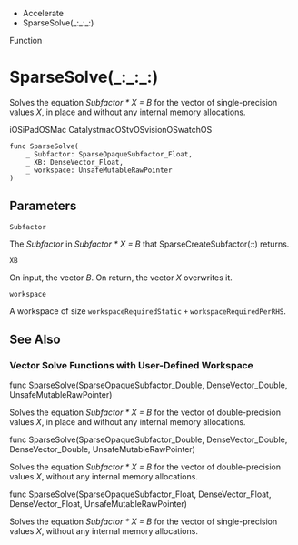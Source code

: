 

- Accelerate
-  SparseSolve(\_:\_:\_:) 

Function

# SparseSolve(\_:\_:\_:)

Solves the equation *Subfactor \* X = B* for the vector of single-precision values *X*, in place and without any internal memory allocations.

iOSiPadOSMac CatalystmacOStvOSvisionOSwatchOS

``` source
func SparseSolve(
    _ Subfactor: SparseOpaqueSubfactor_Float,
    _ XB: DenseVector_Float,
    _ workspace: UnsafeMutableRawPointer
)
```

## Parameters 

`Subfactor`  

The *Subfactor* in *Subfactor* *\* X = B* that SparseCreateSubfactor(_:_:) returns.

`XB`  

On input, the vector *B*. On return, the vector *X* overwrites it.

`workspace`  

A workspace of size `workspaceRequiredStatic` `+` `workspaceRequiredPerRHS`.

## See Also

### Vector Solve Functions with User-Defined Workspace

func SparseSolve(SparseOpaqueSubfactor_Double, DenseVector_Double, UnsafeMutableRawPointer)

Solves the equation *Subfactor \* X = B* for the vector of double-precision values *X*, in place and without any internal memory allocations.

func SparseSolve(SparseOpaqueSubfactor_Double, DenseVector_Double, DenseVector_Double, UnsafeMutableRawPointer)

Solves the equation *Subfactor \* X = B* for the vector of double-precision values *X*, without any internal memory allocations.

func SparseSolve(SparseOpaqueSubfactor_Float, DenseVector_Float, DenseVector_Float, UnsafeMutableRawPointer)

Solves the equation *Subfactor \* X = B* for the vector of single-precision values *X*, without any internal memory allocations.


